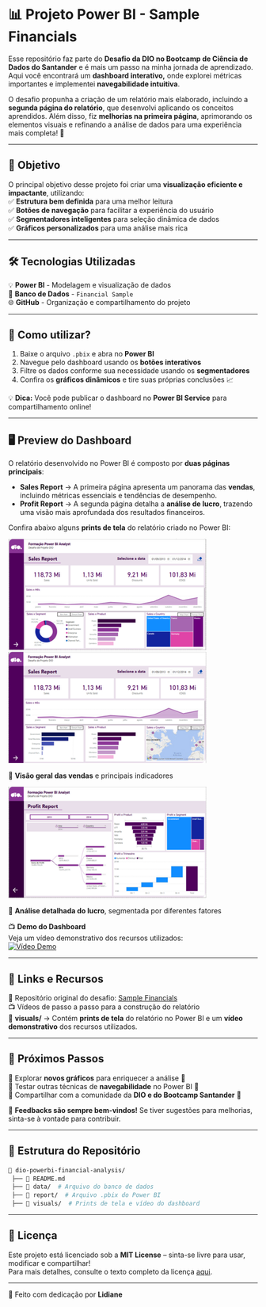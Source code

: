 # 📊 Projeto Power BI - Sample Financials  

Esse repositório faz parte do **Desafio da DIO no Bootcamp de Ciência de Dados do Santander** e é mais um passo na minha jornada de aprendizado. Aqui você encontrará um **dashboard interativo,** onde explorei métricas importantes e implementei **navegabilidade intuitiva**.  

O desafio propunha a criação de um relatório mais elaborado, incluindo a **segunda página do relatório**, que desenvolvi aplicando os conceitos aprendidos. Além disso, fiz **melhorias na primeira página**, aprimorando os elementos visuais e refinando a análise de dados para uma experiência mais completa! 🚀  

---

## 🎯 Objetivo  
O principal objetivo desse projeto foi criar uma **visualização eficiente e impactante**, utilizando:  
✅ **Estrutura bem definida** para uma melhor leitura  
✅ **Botões de navegação** para facilitar a experiência do usuário  
✅ **Segmentadores inteligentes** para seleção dinâmica de dados  
✅ **Gráficos personalizados** para uma análise mais rica  

---

## 🛠️ Tecnologias Utilizadas  
💡 **Power BI** - Modelagem e visualização de dados  
💾 **Banco de Dados** - `Financial Sample`  
🌐 **GitHub** - Organização e compartilhamento do projeto  

---

## 📌 Como utilizar?  
1. Baixe o arquivo `.pbix` e abra no **Power BI**  
2. Navegue pelo dashboard usando os **botões interativos**  
3. Filtre os dados conforme sua necessidade usando os **segmentadores**  
4. Confira os **gráficos dinâmicos** e tire suas próprias conclusões 📈  

💡 **Dica:** Você pode publicar o dashboard no **Power BI Service** para compartilhamento online!  

---

## 🖥️ Preview do Dashboard  

O relatório desenvolvido no Power BI é composto por **duas páginas principais**:  

- **Sales Report** → A primeira página apresenta um panorama das **vendas**, incluindo métricas essenciais e tendências de desempenho.  
- **Profit Report** → A segunda página detalha a **análise de lucro**, trazendo uma visão mais aprofundada dos resultados financeiros.  

Confira abaixo alguns **prints de tela** do relatório criado no Power BI:  

![Visão Geral do Sales Report](visuals/sales-report-1-thumbnail.png)   ![Sales Report 1](visuals/sales-report-2-thumbnail.png) 

🔹 **Visão geral das vendas** e principais indicadores  

![Detalhamento do Profit Report](visuals/profit-report-thumbnail.png)  

🔹 **Análise detalhada do lucro**, segmentada por diferentes fatores  

📺 **Demo do Dashboard**  
Veja um vídeo demonstrativo dos recursos utilizados:  
[![Vídeo Demo](visuals/demo-thumbnail.png)](visuals/demo-video.mp4)  

---

## 📎 Links e Recursos  
🔗 Repositório original do desafio: [Sample Financials](https://github.com/julianazanelatto/power_bi_analyst)  
📺 Vídeos de passo a passo para a construção do relatório  
📂 **visuals/** → Contém **prints de tela** do relatório no Power BI e um **vídeo demonstrativo** dos recursos utilizados.  

---

## 🚀 Próximos Passos  
🔹 Explorar **novos gráficos** para enriquecer a análise 🎨  
🔹 Testar outras técnicas de **navegabilidade** no Power BI 🔄  
🔹 Compartilhar com a comunidade da **DIO e do Bootcamp Santander** 💼  

📢 **Feedbacks são sempre bem-vindos!** Se tiver sugestões para melhorias, sinta-se à vontade para contribuir.  

---

## 📂 Estrutura do Repositório

```bash
📂 dio-powerbi-financial-analysis/
 ├── 📄 README.md
 ├── 📂 data/  # Arquivo do banco de dados
 ├── 📂 report/  # Arquivo .pbix do Power BI
 ├── 📂 visuals/  # Prints de tela e vídeo do dashboard
```

---

## 📜 Licença  
Este projeto está licenciado sob a **MIT License** – sinta-se livre para usar, modificar e compartilhar!   
Para mais detalhes, consulte o texto completo da licença [aqui](https://opensource.org/licenses/MIT).

---

💜 Feito com dedicação por **Lidiane**  
